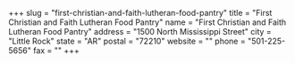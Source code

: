 +++
slug = "first-christian-and-faith-lutheran-food-pantry"
title = "First Christian and Faith Lutheran Food Pantry"
name = "First Christian and Faith Lutheran Food Pantry"
address = "1500 North Mississippi Street"
city = "Little Rock"
state = "AR"
postal = "72210"
website = ""
phone = "501-225-5656"
fax = ""
+++
